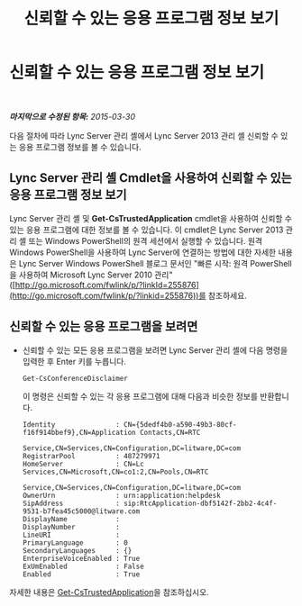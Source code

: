 ﻿---
title: 신뢰할 수 있는 응용 프로그램 정보 보기
TOCTitle: 신뢰할 수 있는 응용 프로그램 정보 보기
ms:assetid: 7b916323-96fb-4308-bc95-c178de41a3d3
ms:mtpsurl: https://technet.microsoft.com/ko-kr/library/JJ688103(v=OCS.15)
ms:contentKeyID: 49885831
ms.date: 08/10/2015
mtps_version: v=OCS.15
ms.translationtype: HT
---

# 신뢰할 수 있는 응용 프로그램 정보 보기

 

_**마지막으로 수정된 항목:** 2015-03-30_

다음 절차에 따라 Lync Server 관리 셸에서 Lync Server 2013 관리 셸 신뢰할 수 있는 응용 프로그램 정보를 볼 수 있습니다.

## Lync Server 관리 셸 Cmdlet을 사용하여 신뢰할 수 있는 응용 프로그램 정보 보기

Lync Server 관리 셸 및 **Get-CsTrustedApplication** cmdlet을 사용하여 신뢰할 수 있는 응용 프로그램에 대한 정보를 볼 수 있습니다. 이 cmdlet은 Lync Server 2013 관리 셸 또는 Windows PowerShell의 원격 세션에서 실행할 수 있습니다. 원격 Windows PowerShell을 사용하여 Lync Server에 연결하는 방법에 대한 자세한 내용은 Lync Server Windows PowerShell 블로그 문서인 "빠른 시작: 원격 PowerShell을 사용하여 Microsoft Lync Server 2010 관리"([http://go.microsoft.com/fwlink/p/?linkId=255876](http://go.microsoft.com/fwlink/p/?linkid=255876))를 참조하세요.

## 신뢰할 수 있는 응용 프로그램을 보려면

  - 신뢰할 수 있는 모든 응용 프로그램을 보려면 Lync Server 관리 셸에 다음 명령을 입력한 후 Enter 키를 누릅니다.
    
        Get-CsConferenceDisclaimer
    
    이 명령은 신뢰할 수 있는 각 응용 프로그램에 대해 다음과 비슷한 정보를 반환합니다.
    
        Identity               : CN={5dedf4b0-a590-49b3-80cf-f16f914bbef9},CN=Application Contacts,CN=RTC
                                 Service,CN=Services,CN=Configuration,DC=litware,DC=com
        RegistrarPool          : 487279971
        HomeServer             : CN=Lc Services,CN=Microsoft,CN=co1:2,CN=Pools,CN=RTC
                                 Service,CN=Services,CN=Configuration,DC=litware,DC=com
        OwnerUrn               : urn:application:helpdesk
        SipAddress             : sip:RtcApplication-dbf5142f-2bb2-4c4f-9531-b7fea45c5000@litware.com
        DisplayName            :
        DisplayNumber          :
        LineURI                :
        PrimaryLanguage        : 0
        SecondaryLanguages     : {}
        EnterpriseVoiceEnabled : True
        ExUmEnabled            : False
        Enabled                : True

자세한 내용은 [Get-CsTrustedApplication](get-cstrustedapplication.md)을 참조하십시오.

